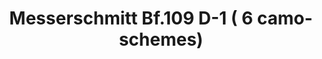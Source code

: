 ---
layout: product
title: "Messerschmitt Bf.109 D-1 ( 6 camo-schemes)"
price: "4200" 
desc: "Maketa"
img_path: "/assets/img/MSVIT4806.webp"
brand: "ModelSvit"
available: false
special_offer: false
new: false
soon: false
cat: "010000"
subcat: "015600"
subsubcat: "0N/A"
sifra: "MSVIT4806"
popular: false
spec: false
---